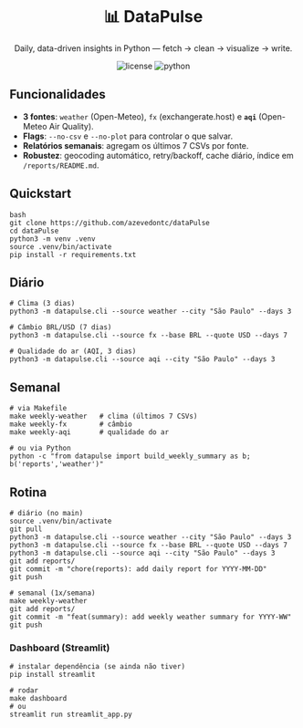 <h1 align="center">📊 DataPulse</h1>
<p align="center">Daily, data-driven insights in Python — fetch → clean → visualize → write.</p>

<p align="center">
  <img src="https://img.shields.io/badge/license-MIT-informational" alt="license"/>
  <img src="https://img.shields.io/badge/python-3.11%2B-blue" alt="python"/>
</p>

## Funcionalidades
- **3 fontes**: `weather` (Open-Meteo), `fx` (exchangerate.host) e **`aqi`** (Open-Meteo Air Quality).  
- **Flags**: `--no-csv` e `--no-plot` para controlar o que salvar.  
- **Relatórios semanais**: agregam os últimos 7 CSVs por fonte.  
- **Robustez**: geocoding automático, retry/backoff, cache diário, índice em `/reports/README.md`.

## Quickstart
```
bash
git clone https://github.com/azevedontc/dataPulse
cd dataPulse
python3 -m venv .venv
source .venv/bin/activate
pip install -r requirements.txt
```
## Diário
```
# Clima (3 dias)
python3 -m datapulse.cli --source weather --city "São Paulo" --days 3

# Câmbio BRL/USD (7 dias)
python3 -m datapulse.cli --source fx --base BRL --quote USD --days 7

# Qualidade do ar (AQI, 3 dias)
python3 -m datapulse.cli --source aqi --city "São Paulo" --days 3
```

## Semanal
```
# via Makefile
make weekly-weather   # clima (últimos 7 CSVs)
make weekly-fx        # câmbio
make weekly-aqi       # qualidade do ar

# ou via Python
python -c "from datapulse import build_weekly_summary as b; b('reports','weather')"
```

## Rotina
```
# diário (no main)
source .venv/bin/activate
git pull
python3 -m datapulse.cli --source weather --city "São Paulo" --days 3
python3 -m datapulse.cli --source fx --base BRL --quote USD --days 7
python3 -m datapulse.cli --source aqi --city "São Paulo" --days 3
git add reports/
git commit -m "chore(reports): add daily report for YYYY-MM-DD"
git push

# semanal (1x/semana)
make weekly-weather
git add reports/
git commit -m "feat(summary): add weekly weather summary for YYYY-WW"
git push
```

### Dashboard (Streamlit)
```
# instalar dependência (se ainda não tiver)
pip install streamlit

# rodar
make dashboard
# ou
streamlit run streamlit_app.py
```